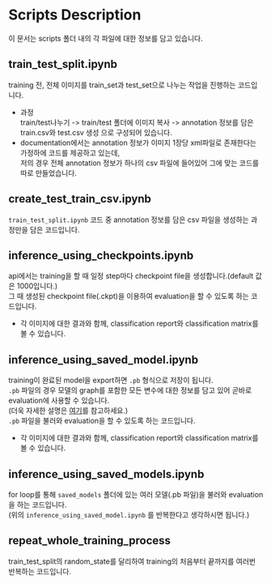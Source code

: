 # Scripts Description
이 문서는 scripts 폴더 내의 각 파일에 대한 정보를 담고 있습니다.

## train_test_split.ipynb
training 전, 전체 이미지를 train_set과 test_set으로 나누는 작업을 진행하는 코드입니다.
* 과정 \
train/test나누기 -> train/test 폴더에 이미지 복사 -> annotation 정보를 담은 train.csv와 test.csv 생성 으로 구성되어 있습니다.
* documentation에서는 annotation 정보가 이미지 1장당 xml파일로 존재한다는 가정하에 코드를 제공하고 있는데, \
저의 경우 전체 annotation 정보가 하나의 csv 파일에 들어있어 그에 맞는 코드를 따로 만들었습니다.

## create_test_train_csv.ipynb
`train_test_split.ipynb` 코드 중 annotation 정보를 담은 csv 파일을 생성하는 과정만을 담은 코드입니다. 

## inference_using_checkpoints.ipynb
api에서는 training을 할 때 일정 step마다 checkpoint file을 생성합니다.(default 값은 1000입니다.) \
그 때 생성된 checkpoint file(.ckpt)을 이용하여 evaluation을 할 수 있도록 하는 코드입니다. 
* 각 이미지에 대한 결과와 함께, classification report와 classification matrix를 볼 수 있습니다.

## inference_using_saved_model.ipynb
training이 완료된 model을 export하면 `.pb` 형식으로 저장이 됩니다. \
`.pb` 파일의 경우 모델의 graph를 포함한 모든 변수에 대한 정보를 담고 있어 곧바로 evaluation에 사용할 수 있습니다. \
(더욱 자세한 설명은 [여기]()를 참고하세요.) \
`.pb` 파일을 불러와 evaluation을 할 수 있도록 하는 코드입니다. 
* 각 이미지에 대한 결과와 함께, classification report와 classification matrix를 볼 수 있습니다.

## inference_using_saved_models.ipynb
for loop를 통해 `saved_models` 폴더에 있는 여러 모델(.pb 파일)을 불러와 evaluation을 하는 코드입니다. \
(위의 `inference_using_saved_model.ipynb` 를 반복한다고 생각하시면 됩니다.)

## repeat_whole_training_process
train_test_split의 random_state를 달리하여 training의 처음부터 끝까지를 여러번 반복하는 코드입니다. 
